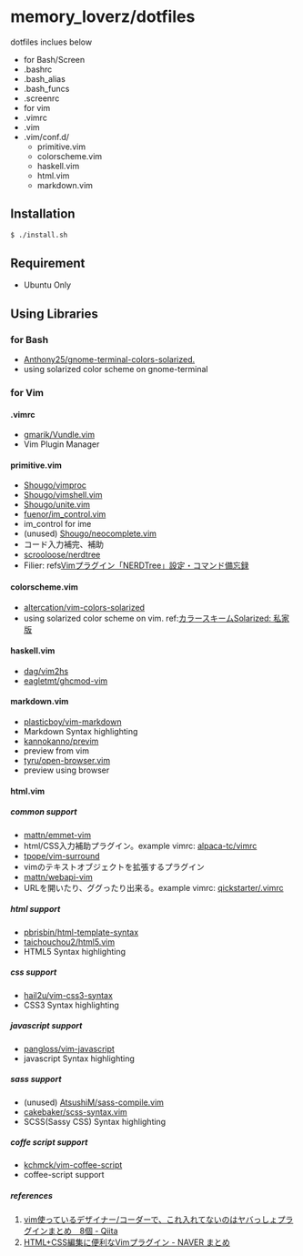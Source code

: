 # memory_loverz/dotfiles

dotfiles inclues below

- for Bash/Screen
 - .bashrc
 - .bash_alias
 - .bash_funcs
 - .screenrc
- for vim
 - .vimrc
 - .vim
 - .vim/conf.d/
   - primitive.vim
   - colorscheme.vim
   - haskell.vim
   - html.vim
   - markdown.vim

## Installation

```bash
$ ./install.sh
```

## Requirement

- Ubuntu Only

## Using Libraries

### for Bash
- [Anthony25/gnome-terminal-colors-solarized.](https://github.com/Anthony25/gnome-terminal-colors-solarized.git)
 - using solarized color scheme on gnome-terminal

### for Vim

#### .vimrc
- [gmarik/Vundle.vim](https://github.com/gmarik/Vundle.vim.git)
 - Vim Plugin Manager

#### primitive.vim
- [Shougo/vimproc](https://github.com/Shougo/vimproc.git)
- [Shougo/vimshell.vim](https://github.com/Shougo/vimshell.vim.git)
- [Shougo/unite.vim](https://github.com/Shougo/unite.vim.git)
- [fuenor/im_control.vim](https://github.com/fuenor/im_control.vim.git)
 - im_control for ime
- (unused) [Shougo/neocomplete.vim](https://github.com/Shougo/neocomplete.vim)
 - コード入力補完、補助
- [scrooloose/nerdtree](https://github.com/scrooloose/nerdtree/)
 - Filier: refs[Vimプラグイン「NERDTree」設定・コマンド備忘録](http://kontany.net/blog/?p=112)



#### colorscheme.vim
- [altercation/vim-colors-solarized](https://github.com/altercation/vim-colors-solarized.git)
 - using solarized color scheme on vim. ref:[カラースキームSolarized: 私家版](http://raven.air-nifty.com/night/2011/08/solarized-a801.html)

#### haskell.vim
- [dag/vim2hs](https://github.com/dag/vim2hs.git)
- [eagletmt/ghcmod-vim](https://github.com/eagletmt/ghcmod-vim.git)

#### markdown.vim
- [plasticboy/vim-markdown](https://github.com/plasticboy/vim-markdown.git)
 - Markdown Syntax highlighting
- [kannokanno/previm](https://github.com/kannokanno/previm.git)
 - preview from vim
- [tyru/open-browser.vim](https://github.com/tyru/open-browser.vim.git)
 - preview using browser

#### html.vim
##### common support
- [mattn/emmet-vim](https://github.com/mattn/emmet-vim.git)
 - html/CSS入力補助プラグイン。example vimrc: [alpaca-tc/vimrc](https://gist.github.com/alpaca-tc/6879605)
- [tpope/vim-surround](https://github.com/tpope/vim-surround.git)
 - vimのテキストオブジェクトを拡張するプラグイン
- [mattn/webapi-vim](https://github.com/mattn/webapi-vim.git)
 - URLを開いたり、ググったり出来る。example vimrc: [qickstarter/.vimrc](https://gist.github.com/qickstarter/3668363)

##### html support
- [pbrisbin/html-template-syntax](https://github.com/pbrisbin/html-template-syntax.git)
- [taichouchou2/html5.vim](https://github.com/taichouchou2/html5.vim.git)
 - HTML5 Syntax highlighting

##### css support
- [hail2u/vim-css3-syntax](https://github.com/hail2u/vim-css3-syntax.git)
 - CSS3 Syntax highlighting

##### javascript support
- [pangloss/vim-javascript](https://github.com/pangloss/vim-javascript.git)
 - javascript Syntax highlighting

##### sass support
- (unused) [AtsushiM/sass-compile.vim](https://github.com/AtsushiM/sass-compile.vim.git)
- [cakebaker/scss-syntax.vim](https://github.com/cakebaker/scss-syntax.vim)
 - SCSS(Sassy CSS) Syntax highlighting

##### coffe script support
- [kchmck/vim-coffee-script](https://github.com/kchmck/vim-coffee-script.git)
 - coffee-script support

##### references
1. [vim使っているデザイナー/コーダーで、これ入れてないのはヤバっしょプラグインまとめ　8個 - Qiita](http://qiita.com/alpaca_taichou/items/056a4c42fe7a928973e6)
1. [HTML+CSS編集に便利なVimプラグイン - NAVER まとめ](http://matome.naver.jp/odai/2130348974487179401)



